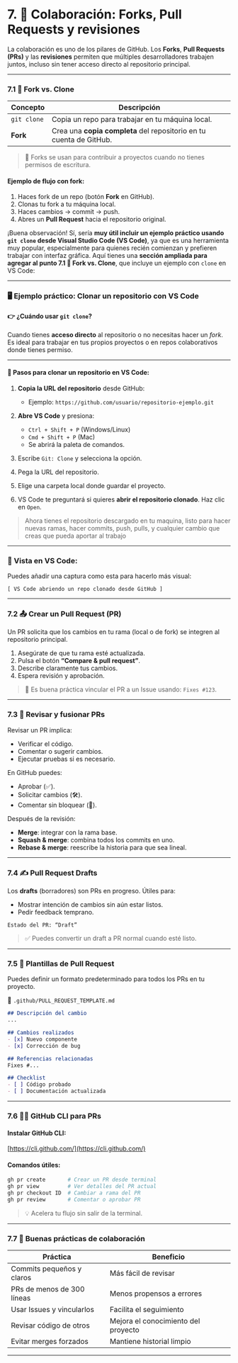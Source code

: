 # 7. 🤝 Colaboración: Forks, Pull Requests y revisiones

La colaboración es uno de los pilares de GitHub. Los **Forks**, **Pull Requests (PRs)** y las **revisiones** permiten que múltiples desarrolladores trabajen juntos, incluso sin tener acceso directo al repositorio principal.

---

### 7.1 🍴 Fork vs. Clone

| Concepto    | Descripción                                                         |
| ----------- | ------------------------------------------------------------------- |
| `git clone` | Copia un repo para trabajar en tu máquina local.                    |
| **Fork**    | Crea una **copia completa** del repositorio en tu cuenta de GitHub. |

> 🔁 Forks se usan para contribuir a proyectos cuando no tienes permisos de escritura.

#### Ejemplo de flujo con fork:

1. Haces fork de un repo (botón **Fork** en GitHub).
2. Clonas tu fork a tu máquina local.
3. Haces cambios → commit → push.
4. Abres un **Pull Request** hacia el repositorio original.

¡Buena observación! Sí, sería **muy útil incluir un ejemplo práctico usando `git clone` desde Visual Studio Code (VS Code)**, ya que es una herramienta muy popular, especialmente para quienes recién comienzan y prefieren trabajar con interfaz gráfica. Aquí tienes una **sección ampliada para agregar al punto 7.1 🍴 Fork vs. Clone**, que incluye un ejemplo con `clone` en VS Code:

---

### 🖥️ Ejemplo práctico: Clonar un repositorio con VS Code

#### 👉 ¿Cuándo usar `git clone`?

Cuando tienes **acceso directo** al repositorio o no necesitas hacer un *fork*. Es ideal para trabajar en tus propios proyectos o en repos colaborativos donde tienes permiso.

---

#### 🔧 Pasos para clonar un repositorio en VS Code:

1. **Copia la URL del repositorio** desde GitHub:

   * Ejemplo: `https://github.com/usuario/repositorio-ejemplo.git`

2. **Abre VS Code** y presiona:

   * `Ctrl + Shift + P` (Windows/Linux)
   * `Cmd + Shift + P` (Mac)
   * Se abrirá la paleta de comandos.

3. Escribe `Git: Clone` y selecciona la opción.

4. Pega la URL del repositorio.

5. Elige una carpeta local donde guardar el proyecto.

6. VS Code te preguntará si quieres **abrir el repositorio clonado**. Haz clic en `Open`.

> Ahora tienes el repositorio descargado en tu maquina, listo para hacer nuevas ramas, hacer commits, push, pulls, y cualquier cambio que creas que pueda aportar al trabajo

---

### 📸 Vista en VS Code:

Puedes añadir una captura como esta para hacerlo más visual:

```
[ VS Code abriendo un repo clonado desde GitHub ]
```
---

### 7.2 📤 Crear un Pull Request (PR)

Un PR solicita que los cambios en tu rama (local o de fork) se integren al repositorio principal.

1. Asegúrate de que tu rama esté actualizada.
2. Pulsa el botón **“Compare & pull request”**.
3. Describe claramente tus cambios.
4. Espera revisión y aprobación.

> 🧼 Es buena práctica vincular el PR a un Issue usando: `Fixes #123`.

---

### 7.3 🧪 Revisar y fusionar PRs

Revisar un PR implica:

* Verificar el código.
* Comentar o sugerir cambios.
* Ejecutar pruebas si es necesario.

En GitHub puedes:

* Aprobar (✅).
* Solicitar cambios (🛠️).
* Comentar sin bloquear (💬).

Después de la revisión:

* **Merge**: integrar con la rama base.
* **Squash & merge**: combina todos los commits en uno.
* **Rebase & merge**: reescribe la historia para que sea lineal.

---

### 7.4 ✍️ Pull Request Drafts

Los **drafts** (borradores) son PRs en progreso. Útiles para:

* Mostrar intención de cambios sin aún estar listos.
* Pedir feedback temprano.

```text
Estado del PR: “Draft”
```

> ✅ Puedes convertir un draft a PR normal cuando esté listo.

---

### 7.5 📄 Plantillas de Pull Request

Puedes definir un formato predeterminado para todos los PRs en tu proyecto.

📁 `.github/PULL_REQUEST_TEMPLATE.md`

```markdown
## Descripción del cambio
...

## Cambios realizados
- [x] Nuevo componente
- [x] Corrección de bug

## Referencias relacionadas
Fixes #...

## Checklist
- [ ] Código probado
- [ ] Documentación actualizada
```

---

### 7.6 🧑‍💻 GitHub CLI para PRs

#### Instalar GitHub CLI:

[https://cli.github.com/](https://cli.github.com/)

#### Comandos útiles:

```bash
gh pr create       # Crear un PR desde terminal
gh pr view         # Ver detalles del PR actual
gh pr checkout ID  # Cambiar a rama del PR
gh pr review       # Comentar o aprobar PR
```

> 💡 Acelera tu flujo sin salir de la terminal.

---

### 7.7 🧠 Buenas prácticas de colaboración

| Práctica                   | Beneficio                           |
| -------------------------- | ----------------------------------- |
| Commits pequeños y claros  | Más fácil de revisar                |
| PRs de menos de 300 líneas | Menos propensos a errores           |
| Usar Issues y vincularlos  | Facilita el seguimiento             |
| Revisar código de otros    | Mejora el conocimiento del proyecto |
| Evitar merges forzados     | Mantiene historial limpio           |

---

